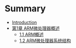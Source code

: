 # Summary

* [Introduction](README.md)
* [第1章 ARM微处理器概述](di_1_zhang_arm_wei_chu_li_qi_gai_shu.md)
   * [1.1 ARM概述](11_armgai_shu.md)
   * [1.2 ARM微处理器系统结构](12_armwei_chu_li_qi_xi_tong_jie_gou.md)

